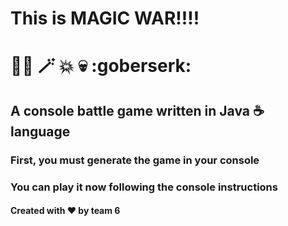 [//]: # (1. Project's Title)
# This is MAGIC WAR!!!!
# :mage_man: :magic_wand: :boom: :skull: :goberserk:
[//]: # (2. Project Description)
## A console battle game written in Java :coffee: language
[//]: # (3. Table of Contents &#40;Optional&#41;)
[//]: # (4. How to Install and Run the Project)
### First, you must generate the game in your console
[//]: # (5. How to Use the Project)
### You can play it now following the console instructions
[//]: # (6. Include Credits)
#### Created with :heart: by team 6
[//]: # (7. Add a License)
[//]: # (Additional Sections)
[//]: # (8. Badges)